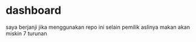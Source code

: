 # dashboard

saya berjanji jika menggunakan repo ini selain pemilik aslinya makan akan miskin 7 turunan
